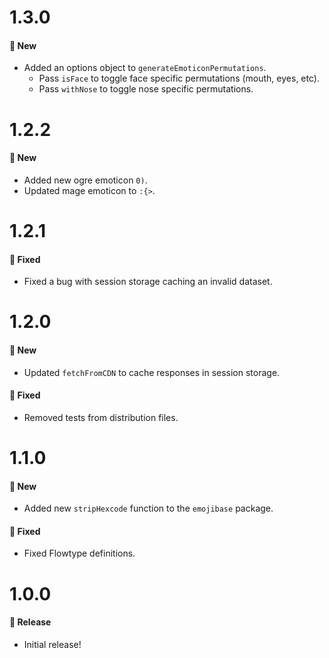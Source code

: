 # 1.3.0
#### 🚀 New
* Added an options object to `generateEmoticonPermutations`.
  * Pass `isFace` to toggle face specific permutations (mouth, eyes, etc).
  * Pass `withNose` to toggle nose specific permutations.

# 1.2.2
#### 🚀 New
* Added new ogre emoticon `0)`.
* Updated mage emoticon to `:{>`.

# 1.2.1
#### 🐞 Fixed
* Fixed a bug with session storage caching an invalid dataset.

# 1.2.0
#### 🚀 New
* Updated `fetchFromCDN` to cache responses in session storage.

#### 🐞 Fixed
* Removed tests from distribution files.

# 1.1.0
#### 🚀 New
* Added new `stripHexcode` function to the `emojibase` package.

#### 🐞 Fixed
* Fixed Flowtype definitions.

# 1.0.0
#### 🎉 Release
* Initial release!
